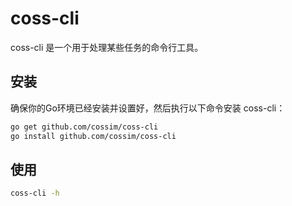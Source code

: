 # coss-cli

coss-cli 是一个用于处理某些任务的命令行工具。

## 安装

确保你的Go环境已经安装并设置好，然后执行以下命令安装 coss-cli：

```bash
go get github.com/cossim/coss-cli
go install github.com/cossim/coss-cli
```

## 使用
```bash
coss-cli -h
```
